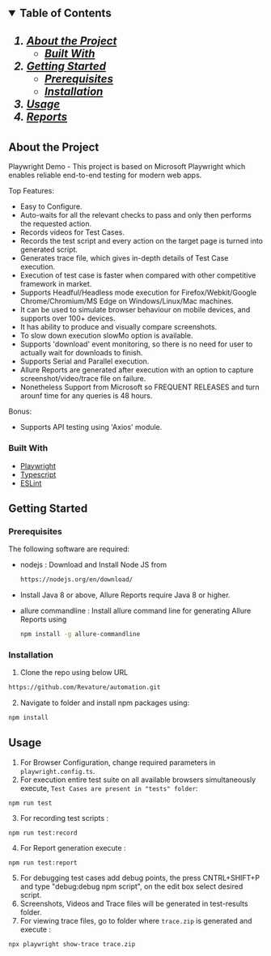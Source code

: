 <!-- TABLE OF CONTENTS -->
<h2>
    <details open="open">
        <summary class="normal">Table of Contents</summary>
        <h5>
          <ol>
            <li>
              <a href="#about-the-project">About the Project</a>
              <ul>
                <li><a href="#built-with">Built With</a>
              </ul>
            </li>
            <li>
              <a href="#getting-started">Getting Started</a>
              <ul>
                <li><a href="#prerequisites">Prerequisites</a>
                <li><a href="#installation">Installation</a>
              </ul>
            </li>
            <li><a href="#usage">Usage</a></li>
            <li><a href="#reports">Reports</a></li>
          </ol>
        </h5>    
    </details>
</h2>

<!-- ABOUT THE PROJECT -->

## About the Project

Playwright Demo - This project is based on Microsoft Playwright which enables reliable end-to-end testing for modern web apps.

Top Features:

- Easy to Configure.
- Auto-waits for all the relevant checks to pass and only then performs the requested action.
- Records videos for Test Cases.
- Records the test script and every action on the target page is turned into generated script.
- Generates trace file, which gives in-depth details of Test Case execution.
- Execution of test case is faster when compared with other competitive framework in market.
- Supports Headful/Headless mode execution for Firefox/Webkit/Google Chrome/Chromium/MS Edge on Windows/Linux/Mac machines.
- It can be used to simulate browser behaviour on mobile devices, and supports over 100+ devices.
- It has ability to produce and visually compare screenshots.
- To slow down execution slowMo option is available.
- Supports 'download' event monitoring, so there is no need for user to actually wait for downloads to finish.
- Supports Serial and Parallel execution.
- Allure Reports are generated after execution with an option to capture screenshot/video/trace file on failure.
- Nonetheless Support from Microsoft so FREQUENT RELEASES and turn arounf time for any queries is 48 hours.

Bonus:

- Supports API testing using 'Axios' module.

### Built With

- [Playwright](https://playwright.dev)
- [Typescript](https://www.typescriptlang.org/)
- [ESLint](https://eslint.org/)

## Getting Started

### Prerequisites

The following software are required:

- nodejs : Download and Install Node JS from
  ```sh
  https://nodejs.org/en/download/
  ```
- Install Java 8 or above, Allure Reports require Java 8 or higher.

- allure commandline : Install allure command line for generating Allure Reports using
  ```sh
  npm install -g allure-commandline
  ```

### Installation

1. Clone the repo using below URL

```sh
https://github.com/Revature/automation.git
```

2. Navigate to folder and install npm packages using:

```sh
npm install
```

<!-- USAGE EXAMPLES-->

## Usage

1. For Browser Configuration, change required parameters in `playwright.config.ts`.
2. For execution entire test suite on all available browsers simultaneously execute, `Test Cases are present in "tests" folder`:

```JS
npm run test
```

3. For recording test scripts :

```JS
npm run test:record
```

4. For Report generation execute :

```JS
npm run test:report
```

5. For debugging test cases add debug points, the press CNTRL+SHIFT+P and type "debug:debug npm script", on the edit box select desired script.
6. Screenshots, Videos and Trace files will be generated in test-results folder.
7. For viewing trace files, go to folder where `trace.zip` is generated and execute :

```JS
npx playwright show-trace trace.zip
```
